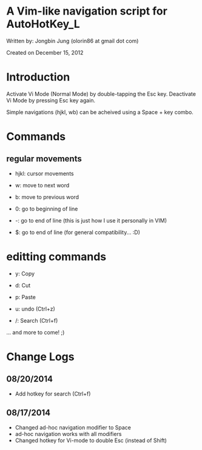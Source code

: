 A Vim-like navigation script for AutoHotKey_L
====

Written by: Jongbin Jung (olorin86 at gmail dot com)

Created on December 15, 2012

# Introduction
Activate Vi Mode (Normal Mode) by double-tapping the Esc key.
Deactivate Vi Mode by pressing Esc key again.

Simple navigations (hjkl, wb) can be acheived using a Space + key combo.

# Commands
## regular movements
- hjkl: cursor movements
- w: move to next word
- b: move to previous word

- 0: go to beginning of line
- -: go to end of line (this is just how I use it personally in VIM)
- $: go to end of line (for general compatibility... :D)

# editting commands
- y: Copy
- d: Cut
- p: Paste
- u: undo (Ctrl+z)

- /: Search (Ctrl+f)
    
... and more to come! ;)

# Change Logs
## 08/20/2014
- Add hotkey for search (Ctrl+f)
## 08/17/2014
- Changed ad-hoc navigation modifier to Space
- ad-hoc navigation works with all modifiers
- Changed hotkey for Vi-mode to double Esc (instead of Shift)
